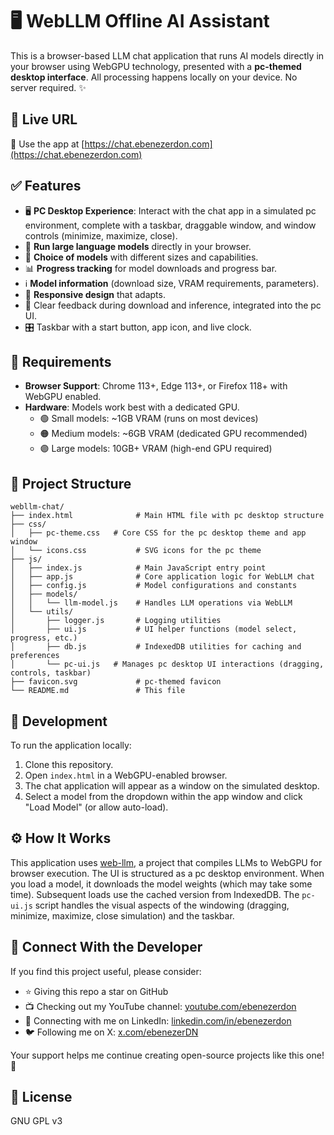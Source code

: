 # 🖥️ WebLLM Offline AI Assistant

This is a browser-based LLM chat application that runs AI models directly in your browser using WebGPU technology, presented with a **pc-themed desktop interface**.
All processing happens locally on your device. No server required. ✨

## 🌟 Live URL

🔗 Use the app at [https://chat.ebenezerdon.com](https://chat.ebenezerdon.com)

## ✅ Features

- 🖥️ **PC Desktop Experience**: Interact with the chat app in a simulated pc environment, complete with a taskbar, draggable window, and window controls (minimize, maximize, close).
- 🤖 **Run large language models** directly in your browser.
- 🔄 **Choice of models** with different sizes and capabilities.
- 📊 **Progress tracking** for model downloads and progress bar.
- ℹ️ **Model information** (download size, VRAM requirements, parameters).
- 📱 **Responsive design** that adapts.
- 💬 Clear feedback during download and inference, integrated into the pc UI.
- 🎛️ Taskbar with a start button, app icon, and live clock.

## 🔧 Requirements

- **Browser Support**: Chrome 113+, Edge 113+, or Firefox 118+ with WebGPU enabled.
- **Hardware**: Models work best with a dedicated GPU.
  - 🟢 Small models: ~1GB VRAM (runs on most devices)
  - 🟠 Medium models: ~6GB VRAM (dedicated GPU recommended)
  - 🟣 Large models: 10GB+ VRAM (high-end GPU required)

## 📁 Project Structure

```
webllm-chat/
├── index.html              # Main HTML file with pc desktop structure
├── css/
│   ├── pc-theme.css   # Core CSS for the pc desktop theme and app window
│   └── icons.css           # SVG icons for the pc theme
├── js/
│   ├── index.js            # Main JavaScript entry point
│   ├── app.js              # Core application logic for WebLLM chat
│   ├── config.js           # Model configurations and constants
│   ├── models/
│   │   └── llm-model.js    # Handles LLM operations via WebLLM
│   └── utils/
│       ├── logger.js       # Logging utilities
│       ├── ui.js           # UI helper functions (model select, progress, etc.)
│       ├── db.js           # IndexedDB utilities for caching and preferences
│       └── pc-ui.js   # Manages pc desktop UI interactions (dragging, controls, taskbar)
├── favicon.svg             # pc-themed favicon
└── README.md               # This file
```

## 🚀 Development

To run the application locally:

1. Clone this repository.
2. Open `index.html` in a WebGPU-enabled browser.
3. The chat application will appear as a window on the simulated desktop.
4. Select a model from the dropdown within the app window and click "Load Model" (or allow auto-load).

## ⚙️ How It Works

This application uses [web-llm](https://github.com/mlc-ai/web-llm), a project that compiles LLMs to WebGPU for browser execution. The UI is structured as a pc desktop environment. When you load a model, it downloads the model weights (which may take some time). Subsequent loads use the cached version from IndexedDB.
The `pc-ui.js` script handles the visual aspects of the windowing (dragging, minimize, maximize, close simulation) and the taskbar.

## 🔗 Connect With the Developer

If you find this project useful, please consider:

- ⭐ Giving this repo a star on GitHub
- 📺 Checking out my YouTube channel: [youtube.com/ebenezerdon](https://youtube.com/ebenezerdon)
- 👥 Connecting with me on LinkedIn: [linkedin.com/in/ebenezerdon](https://linkedin.com/in/ebenezerdon)
- 🐦 Following me on X: [x.com/ebenezerDN](https://x.com/ebenezerDN)

Your support helps me continue creating open-source projects like this one! 🙏

## 📝 License

GNU GPL v3
